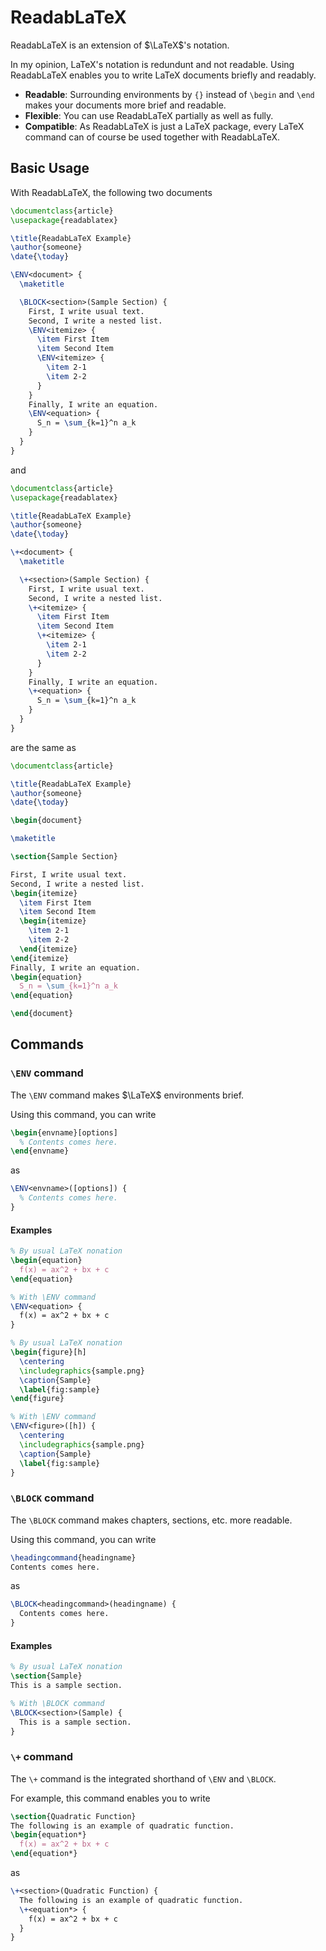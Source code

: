 # ReadabLaTeX

ReadabLaTeX is an extension of $\LaTeX$'s notation.

In my opinion, LaTeX's notation is redundunt and not readable. Using ReadabLaTeX enables you to write LaTeX documents briefly and readably.

- **Readable**: Surrounding environments by `{}` instead of `\begin` and `\end` makes your documents more brief and readable.
- **Flexible**: You can use ReadabLaTeX partially as well as fully.
- **Compatible**: As ReadabLaTeX is just a LaTeX package, every LaTeX command can of course be used together with ReadabLaTeX.

## Basic Usage

With ReadabLaTeX, the following two documents

```latex
\documentclass{article}
\usepackage{readablatex}

\title{ReadabLaTeX Example}
\author{someone}
\date{\today}

\ENV<document> {
  \maketitle

  \BLOCK<section>(Sample Section) {
    First, I write usual text.
    Second, I write a nested list.
    \ENV<itemize> {
      \item First Item
      \item Second Item
      \ENV<itemize> {
        \item 2-1
        \item 2-2
      }
    }
    Finally, I write an equation.
    \ENV<equation> {
      S_n = \sum_{k=1}^n a_k
    }
  }
}
```

and

```latex
\documentclass{article}
\usepackage{readablatex}

\title{ReadabLaTeX Example}
\author{someone}
\date{\today}

\+<document> {
  \maketitle

  \+<section>(Sample Section) {
    First, I write usual text.
    Second, I write a nested list.
    \+<itemize> {
      \item First Item
      \item Second Item
      \+<itemize> {
        \item 2-1
        \item 2-2
      }
    }
    Finally, I write an equation.
    \+<equation> {
      S_n = \sum_{k=1}^n a_k
    }
  }
}
```

are the same as

```latex
\documentclass{article}

\title{ReadabLaTeX Example}
\author{someone}
\date{\today}

\begin{document}

\maketitle

\section{Sample Section}

First, I write usual text.
Second, I write a nested list.
\begin{itemize}
  \item First Item
  \item Second Item
  \begin{itemize}
    \item 2-1
    \item 2-2
  \end{itemize}
\end{itemize}
Finally, I write an equation.
\begin{equation}
  S_n = \sum_{k=1}^n a_k
\end{equation}

\end{document}
```

## Commands

### `\ENV` command

The `\ENV` command makes $\LaTeX$ environments brief.

Using this command, you can write

```latex
\begin{envname}[options]
  % Contents comes here.
\end{envname}
```

as

```latex
\ENV<envname>([options]) {
  % Contents comes here.
}
```

#### Examples

```latex
% By usual LaTeX nonation
\begin{equation}
  f(x) = ax^2 + bx + c
\end{equation}

% With \ENV command
\ENV<equation> {
  f(x) = ax^2 + bx + c
}
```

```latex
% By usual LaTeX nonation
\begin{figure}[h]
  \centering
  \includegraphics{sample.png}
  \caption{Sample}
  \label{fig:sample}
\end{figure}

% With \ENV command
\ENV<figure>([h]) {
  \centering
  \includegraphics{sample.png}
  \caption{Sample}
  \label{fig:sample}
}
```

### `\BLOCK` command

The `\BLOCK` command makes chapters, sections, etc. more readable.

Using this command, you can write

```latex
\headingcommand{headingname}
Contents comes here.
```

as

```latex
\BLOCK<headingcommand>(headingname) {
  Contents comes here.
}
```

#### Examples

```latex
% By usual LaTeX nonation
\section{Sample}
This is a sample section.

% With \BLOCK command
\BLOCK<section>(Sample) {
  This is a sample section.
}
```

### `\+` command

The `\+` command is the integrated shorthand of `\ENV` and `\BLOCK`.

For example, this command enables you to write

```latex
\section{Quadratic Function}
The following is an example of quadratic function.
\begin{equation*}
  f(x) = ax^2 + bx + c
\end{equation*}
```

as

```latex
\+<section>(Quadratic Function) {
  The following is an example of quadratic function.
  \+<equation*> {
    f(x) = ax^2 + bx + c
  }
}
```
